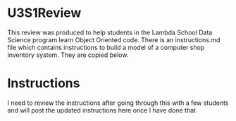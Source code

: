 # U3S1Review
This review was produced to help students in the Lambda School Data Science program learn Object Oriented code. There is an instructions.md file which
contains instructions to build a model of a computer shop inventory system. They are copied below. 


# Instructions
I need to review the instructions after going through this with a few students and will post the updated instructions here once I have done that
